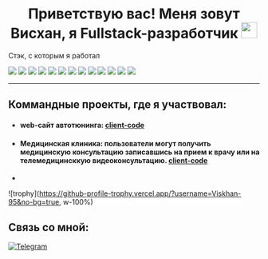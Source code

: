 <h1 align="center">Приветствую вас! Меня зовут Висхан, я Fullstack-разработчик
<img src="https://github.com/blackcater/blackcater/raw/main/images/Hi.gif" height="32"/></h1>

Стэк, с которым я работал

<img src="https://img.shields.io/badge/c%23-%23239120.svg?style=for-the-badge&logo=c-sharp&logoColor=white" > <img src="https://img.shields.io/badge/.NET-5C2D91?style=for-the-badge&logo=.net&logoColor=white"> <img src="https://img.shields.io/badge/javascript-%23323330.svg?style=for-the-badge&logo=javascript&logoColor=%23F7DF1E"> <img src="https://img.shields.io/badge/react-%2320232a.svg?style=for-the-badge&logo=react&logoColor=%2361DAFB"> <img src="https://img.shields.io/badge/React_Router-CA4245?style=for-the-badge&logo=react-router&logoColor=white"> <img src="https://img.shields.io/badge/redux-%23593d88.svg?style=for-the-badge&logo=redux&logoColor=white"> <img src="https://img.shields.io/badge/bootstrap-%23563D7C.svg?style=for-the-badge&logo=bootstrap&logoColor=white"> <img src="https://img.shields.io/badge/node.js-6DA55F?style=for-the-badge&logo=node.js&logoColor=white"> <img src="https://img.shields.io/badge/webpack-%238DD6F9.svg?style=for-the-badge&logo=webpack&logoColor=black"> <img src="https://img.shields.io/badge/express.js-%23404d59.svg?style=for-the-badge&logo=express&logoColor=%2361DAFB"> <img src="https://img.shields.io/badge/MongoDB-%234ea94b.svg?style=for-the-badge&logo=mongodb&logoColor=white"> <img src="https://img.shields.io/badge/sqlite-%2307405e.svg?style=for-the-badge&logo=sqlite&logoColor=white"> <img src="https://img.shields.io/badge/github-%23121011.svg?style=for-the-badge&logo=github&logoColor=white"> 
***


<h2>Коммандные проекты, где я участвовал:</h2>

* #### web-сайт автотюнинга: [client-code](https://github.com/Viskhan-95/AutoTuningFrontend)

* #### Медицинская клиника: пользователи могут получить медицинскую консультацию записавшись на прием к врачу или на телемедицинсккую видеоконсультацию. [client-code](https://github.com/Viskhan-95/Hospital_Frontend)
* 
![trophy](https://github-profile-trophy.vercel.app/?username=Viskhan-95&no-bg=true, w-100%)


## Связь со мной: 
[![Telegram](https://img.shields.io/badge/Telegram-111111?style=for-the-badge&logo=telegram)](https://t.me/viskhan1987)
